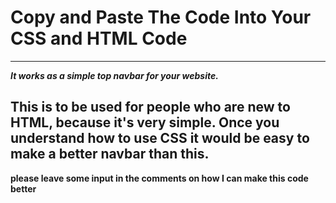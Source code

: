# Copy and Paste The Code Into Your CSS and HTML Code
-----------------------------------------------------
**_It works as a simple top navbar for your website._**

This is to be used for people who are new to HTML, because it's very simple. Once you understand how to use CSS it would be easy to make a better navbar than this.
-----------------------------------------------------
**please leave some input in the comments on how I can make this code better**
